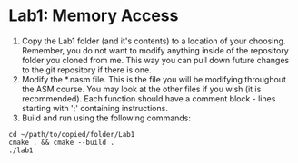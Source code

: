 # Lab1: Memory Access

1. Copy the Lab1 folder (and it's contents) to a location of your choosing. Remember, you do not want to modify anything inside of the repository folder you cloned from me. This way you can pull down future changes to the git repository if there is one. 
2. Modify the *.nasm file. This is the file you will be modifying throughout the ASM course. You may look at the other files if you wish (it is recommended). Each function should have a comment block - lines starting with ';' containing instructions. 
3. Build and run using the following commands:

```
cd ~/path/to/copied/folder/Lab1 
cmake . && cmake --build .
./lab1
```